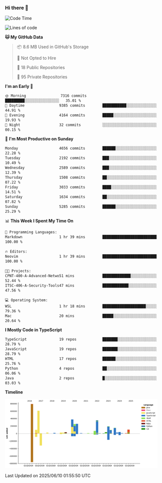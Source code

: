 ### Hi there 👋

<!--
**Clumsy-Coder/Clumsy-Coder** is a ✨ _special_ ✨ repository because its `README.md` (this file) appears on your GitHub profile.

Here are some ideas to get you started:

- 🔭 I’m currently working on ...
- 🌱 I’m currently learning ...
- 👯 I’m looking to collaborate on ...
- 🤔 I’m looking for help with ...
- 💬 Ask me about ...
- 📫 How to reach me: ...
- 😄 Pronouns: ...
- ⚡ Fun fact: ...
-->

<!-- anmol098/waka-readme-stats -->
<!--START_SECTION:waka-->
![Code Time](http://img.shields.io/badge/Code%20Time-1%2C270%20hrs%208%20mins-blue)

![Lines of code](https://img.shields.io/badge/From%20Hello%20World%20I%27ve%20Written-3.6%20million%20lines%20of%20code-blue)

**🐱 My GitHub Data** 

> 📦 8.6 MB Used in GitHub's Storage 
 > 
> 🚫 Not Opted to Hire
 > 
> 📜 18 Public Repositories 
 > 
> 🔑 95 Private Repositories 
 > 
**I'm an Early 🐤** 

```text
🌞 Morning                7316 commits        █████████░░░░░░░░░░░░░░░░   35.01 % 
🌆 Daytime                9385 commits        ███████████░░░░░░░░░░░░░░   44.91 % 
🌃 Evening                4164 commits        █████░░░░░░░░░░░░░░░░░░░░   19.93 % 
🌙 Night                  32 commits          ░░░░░░░░░░░░░░░░░░░░░░░░░   00.15 % 
```
📅 **I'm Most Productive on Sunday** 

```text
Monday                   4656 commits        ██████░░░░░░░░░░░░░░░░░░░   22.28 % 
Tuesday                  2192 commits        ███░░░░░░░░░░░░░░░░░░░░░░   10.49 % 
Wednesday                2589 commits        ███░░░░░░░░░░░░░░░░░░░░░░   12.39 % 
Thursday                 1508 commits        ██░░░░░░░░░░░░░░░░░░░░░░░   07.22 % 
Friday                   3033 commits        ████░░░░░░░░░░░░░░░░░░░░░   14.51 % 
Saturday                 1634 commits        ██░░░░░░░░░░░░░░░░░░░░░░░   07.82 % 
Sunday                   5285 commits        ██████░░░░░░░░░░░░░░░░░░░   25.29 % 
```


📊 **This Week I Spent My Time On** 

```text
💬 Programming Languages: 
Markdown                 1 hr 39 mins        █████████████████████████   100.00 % 

🔥 Editors: 
Neovim                   1 hr 39 mins        █████████████████████████   100.00 % 

🐱‍💻 Projects: 
CPNT-400-A-Advanced-Netwo51 mins             █████████████░░░░░░░░░░░░   52.44 % 
ITSC-406-A-Security-Tools47 mins             ████████████░░░░░░░░░░░░░   47.56 % 

💻 Operating System: 
WSL                      1 hr 18 mins        ████████████████████░░░░░   79.36 % 
Mac                      20 mins             █████░░░░░░░░░░░░░░░░░░░░   20.64 % 
```

**I Mostly Code in TypeScript** 

```text
TypeScript               19 repos            ███████░░░░░░░░░░░░░░░░░░   28.79 % 
JavaScript               19 repos            ███████░░░░░░░░░░░░░░░░░░   28.79 % 
HTML                     17 repos            ██████░░░░░░░░░░░░░░░░░░░   25.76 % 
Python                   4 repos             ██░░░░░░░░░░░░░░░░░░░░░░░   06.06 % 
Java                     2 repos             █░░░░░░░░░░░░░░░░░░░░░░░░   03.03 % 
```



**Timeline**

![Lines of Code chart](https://raw.githubusercontent.com/Clumsy-Coder/Clumsy-Coder/main/assets/bar_graph.png)


 Last Updated on 2025/06/10 01:55:50 UTC
<!--END_SECTION:waka-->
